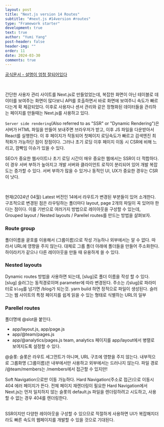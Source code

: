 ```yaml
---
layout: post
title: "Next.js version 14 Routes"
subtitle: "#next.js #14version #routes"
type: "Framework starter"
development: true
text: true
author: "Yumi Yang"
post-header: false
header-img: ""
order: 11
date: 2024-03-30
comments: true
---
```


<!-- [Routes 예시](https://next-app-directory-chi.vercel.app/) <br/> -->
[공식문서 - 설명이 엄청 잘되어있다](https://nextjs.org/docs/app/building-your-application/routing/defining-routes)

<br/>

간단한 사용자 관리 사이트를 Next.js로 만들었었는데, 복잡한 화면이 아닌 테이블로 데이터를 보여주는 화면이 많다보니
API를 호출하면서 바로 화면에 보여주니 속도가 빠르다는게 확 체감되었다.
이후로 사용자나 센서 관리와 같은 정형화된 데이터들을 관리하는 페이지를 만들때는 Next.js를 사용하고 있다.

`Server side rendering`(Also referred to as "SSR" or "Dynamic Rendering")은 서버가 HTML 파일을 만들어 보내주면 브라우저가 받고, 이후 JS 파일을 다운받아서 React를 실행한다. 이 후 페이지가 작동되어 첫페이지 로딩속도가 빠르고 검색엔진 최적화가 가능하단 점이 장점이다. 그러나 초기 로딩 이후 페이지 이동 시 CSR에 비해 느리고, 깜빡임 이슈가 있을 수 있다.

SEO가 중요한 웹사이트나 초기 로딩 시간이 매우 중요한 웹에서는 SSR이 더 적합하다. 이 경우 서버 부하가 높아지고 개발 서버와 클라이언트 로직이 분리되어 있어 개발 복잡도는 증가할 수 있다. 서버 부하가 많을 수 있거나 동적인 UI, UX가 중요한 경우는 CSR이 낫다.

<br/>

현재(2024년 04월) Latest 버전인 14에서 라우트가 변경된 부분들이 있어 소개한다.
구조적으로 변경된 점은 라우팅하는 폴더마다 layout, page 2개의 파일이 꼭 있어야 한다는 점이다.
이를 기반으로 여러가지 방법으로 레이아웃을 구성할 수 있는데, Grouped layout / Nested layouts / Parellel routes를 만드는 방법을 살펴보자.

### Route group

폴더이름을 괄호를 이용해서 (그룹이름)으로 작성 가능하나 외부에서는 알 수 없다. 따라서 URL에 영향을 주지 않는다. 대체로 그룹 폴더 아래에 폴더들을 만들어 주소화한다. 하이라키가 같으나 다른 레이아웃을 만들 때 유용하게 쓸 수 있다.

### Nested layouts

Dynamic routes 방법을 사용하면 되는데, [slug]로 폴더 이름을 작성 할 수 있다. [slug] 슬러그는 동적경로이며 parameter에 따라 변경된다. 주소는 /[slug]로 파라미터로 `blog`를 넘기면 /blog가 되는것. yarn build 하면 정적으로 파일이 생성된다. 슬러그는 웹 사이트의 특정 페이지를 쉽게 읽을 수 있는 형태로 식별하는 URL의 일부

### Parellel routes

폴더명에 @slot을 붙인다.

- app/layout.js, app/page.js
- app/@team/pages.js
- app/@analytics/pages.js
  team, analytics 페이지를 app/layout에서 병렬로 보여지도록 설정할 수 있다.

@슬롯: 슬롯은 라우트 세그먼트가 아니며, URL 구조에 영향을 주지 않는다. 내부적으로 그룹화명 (그룹이름)은 내부에서만 사용하고 외부에서는 드러나지 않는다. 파일 경로 /@team/members는 /members에서 접근할 수 있지만!

Soft Navigation으로만 이동 가능하다. Hard Navigation(주소로 접근)으로 이동시 404 에러 페이지가 뜬다. 전체 페이지 재렌더링이 필요한 Hard Navigation에서 Next.js는 먼저 일치하지 않는 슬롯의 default.js 파일을 렌더링하려고 시도하고, 사용할 수 없는 경우 404를 렌더링한다.

<br/>
SSR이지만 다양한 레이아웃을 구성할 수 있으므로 적절하게 사용하면 UI가 복잡해지더라도 빠른 속도의 웹페이지를 개발할 수 있을 것으로 기대된다.
